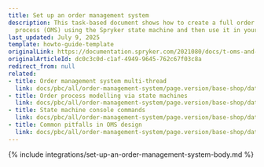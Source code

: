 ```yaml
---
title: Set up an order management system
description: This task-based document shows how to create a full order management
  process (OMS) using the Spryker state machine and then use it in your shop.
last_updated: July 9, 2025
template: howto-guide-template
originalLink: https://documentation.spryker.com/2021080/docs/t-oms-and-state-machines-spryker-commerce-os
originalArticleId: dc0c3c0d-c1af-4949-9645-762c67f03c8a
redirect_from: null
related:
- title: Order management system multi-thread
  link: docs/pbc/all/order-management-system/page.version/base-shop/datapayload-conversion/state-machine/order-management-system-multi-thread.html
- title: Order process modelling via state machines
  link: docs/pbc/all/order-management-system/page.version/base-shop/datapayload-conversion/state-machine/order-process-modelling-via-state-machines.html
- title: State machine console commands
  link: docs/pbc/all/order-management-system/page.version/base-shop/datapayload-conversion/state-machine/state-machine-console-commands.html
- title: Common pitfalls in OMS design
  link: docs/pbc/all/order-management-system/page.version/base-shop/datapayload-conversion/state-machine/common-pitfalls-in-oms-design.html
---
```


{% include integrations/set-up-an-order-management-system-body.md %}
